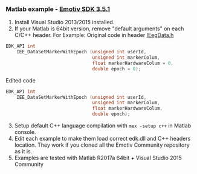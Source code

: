 ### Matlab example - [Emotiv SDK 3.5.1](https://github.com/Emotiv/community-sdk)

1. Install Visual Studio 2013/2015 installed.
2. If your Matlab is 64bit version, remove "default arguments" on each C/C++ header.
For Example:
Original code in header [IEegData.h](https://github.com/Emotiv/community-sdk/blob/master/include/IEegData.h#L217)
``` C
EDK_API int
    IEE_DataSetMarkerWithEpoch (unsigned int userId,
                                unsigned int markerColum,
                                float markerHardwareColum = 0,
                                double epoch = 0);
```

Edited code
``` C
EDK_API int
    IEE_DataSetMarkerWithEpoch (unsigned int userId,
                                unsigned int markerColum,
                                float markerHardwareColum,
                                double epoch);
```
3. Setup default C++ language compilation with `mex -setup c++` in Matlab console.
4. Edit each example to make them load correct edk.dll and C++ headers location. They work if you cloned all the Emotiv Community repository as it is.
5. Examples are tested with Matlab R2017a 64bit + Visual Studio 2015 Community
